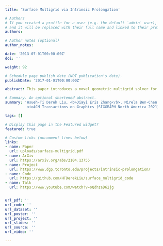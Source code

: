 ```yaml
---
title: 'Surface Multigrid via Intrinsic Prolongation'

# Authors
# If you created a profile for a user (e.g. the default `admin` user), write the username (folder name) here
# and it will be replaced with their full name and linked to their profile.
authors:

# Author notes (optional)
author_notes:

date: '2013-07-01T00:00:00Z'
doi: ''

weight: 92

# Schedule page publish date (NOT publication's date).
publishDate: '2017-01-01T00:00:00Z'

abstract: This paper introduces a novel geometric multigrid solver for unstructured curved surfaces. Multigrid methods are highly efficient iterative methods for solving systems of linear equations. Despite the success in solving problems defined on structured domains, generalizing multigrid to unstructured curved domains remains a challenging problem. The critical missing ingredient is a prolongation operator to transfer functions across different multigrid levels. We propose a novel method for computing the prolongation for triangulated surfaces based on intrinsic geometry, enabling an efficient geometric multigrid solver for curved surfaces. Our surface multigrid solver achieves better convergence than existing multigrid methods. Compared to direct solvers, our solver is orders of magnitude faster. We evaluate our method on many geometry processing applications and a wide variety of complex shapes with and without boundaries. By simply replacing the direct solver, we upgrade existing algorithms to interactive frame rates, and shift the computational bottleneck away from solving linear systems.

# Summary. An optional shortened abstract.
summary: 'Hsueh-Ti Derek Liu, <b>Jiayi Eris Zhang</b>, Mirela Ben-Chen, Alec Jacobson <br>
          <i>ACM Transactions on Graphics (SIGGRAPH North America 2021)</i>'

tags: []

# Display this page in the Featured widget?
featured: true

# Custom links (uncomment lines below)
links:
- name: Paper
  url: uploads/surface-multigrid.pdf
- name: ArXiv
  url: https://arxiv.org/abs/2104.13755
- name: Project
  url: https://www.dgp.toronto.edu/projects/intrinsic-prolongation/
- name: Code
  url: https://github.com/HTDerekLiu/surface_multigrid_code
- name: Talk
  url: https://www.youtube.com/watch?v=oQdhzaD62jg


url_pdf: ''
url_code: ''
url_dataset: ''
url_poster: ''
url_project: ''
url_slides: ''
url_source: ''
url_video: ''

---
```

